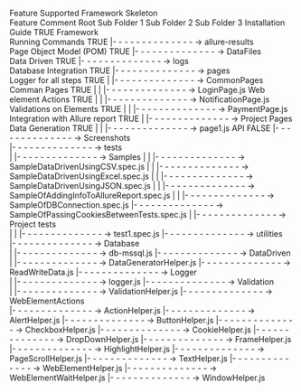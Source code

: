 								
Feature Supported					Framework Skeleton			
Feature		Comment			Root	Sub Folder 1	Sub Folder 2	Sub Folder 3
Installation Guide	TRUE				Framework			
Running Commands	TRUE				       |- - - - - - - - - - - - - - ->	allure-results		
Page Object Model (POM)	TRUE				       |- - - - - - - - - - - - - - ->	DataFiles		
Data Driven	TRUE				       |- - - - - - - - - - - - - - ->	logs		
Database Integration	TRUE				       |- - - - - - - - - - - - - - ->	pages		
Logger for all steps	TRUE				       |	       |- - - - - - - - - - - - - - ->	CommonPages	
Comman Pages	TRUE				       |	       |	       |- - - - - - - - - - - - - - ->	LoginPage.js
Web element Actions	TRUE				       |	       |	       |- - - - - - - - - - - - - - ->	NotificationPage.js
Validations on Elements	TRUE				       |	       |	       |- - - - - - - - - - - - - - ->	PaymentPage.js
Integration with Allure report	TRUE				       |	       |- - - - - - - - - - - - - - ->	Project Pages	
Data Generation	TRUE				       |	       |	       |- - - - - - - - - - - - - - ->	page1.js
API	FALSE				       |- - - - - - - - - - - - - - ->	Screenshots		
					       |- - - - - - - - - - - - - - ->	tests		
					       |	       |- - - - - - - - - - - - - - ->	Samples	
					       |	       |	       |- - - - - - - - - - - - - - ->	SampleDataDrivenUsingCSV.spec.js
					       |	       |	       |- - - - - - - - - - - - - - ->	SampleDataDrivenUsingExcel.spec.js
					       |	       |	       |- - - - - - - - - - - - - - ->	SampleDataDrivenUsingJSON.spec.js
					       |	       |	       |- - - - - - - - - - - - - - ->	SampleOfAddingInfoToAllureReport.spec.js
					       |	       |	       |- - - - - - - - - - - - - - ->	SampleOfDBConnection.spec.js
							       |- - - - - - - - - - - - - - ->	SampleOfPassingCookiesBetweenTests.spec.js
					       |	       |- - - - - - - - - - - - - - ->	Project tests	
					       |	       |	       |- - - - - - - - - - - - - - ->	test1.spec.js
					       |- - - - - - - - - - - - - - ->	utilities		
						       |- - - - - - - - - - - - - - ->	Database	
						       |	       |- - - - - - - - - - - - - - ->	db-mssql.js
						       |- - - - - - - - - - - - - - ->	DataDriven	
						       |	       |- - - - - - - - - - - - - - ->	DataGeneratorHelper.js
							       |- - - - - - - - - - - - - - ->	ReadWriteData.js
						       |- - - - - - - - - - - - - - ->	Logger	
						       |	       |- - - - - - - - - - - - - - ->	logger.js
						       |- - - - - - - - - - - - - - ->	Validation	
						       |	       |- - - - - - - - - - - - - - ->	ValidationHelper.js
						       |- - - - - - - - - - - - - - ->	WebElementActions	
							       |- - - - - - - - - - - - - - ->	ActionHelper.js
							       |- - - - - - - - - - - - - - ->	AlertHelper.js
							       |- - - - - - - - - - - - - - ->	ButtonHelper.js
							       |- - - - - - - - - - - - - - ->	CheckboxHelper.js
							       |- - - - - - - - - - - - - - ->	CookieHelper.js
							       |- - - - - - - - - - - - - - ->	DropDownHelper.js
							       |- - - - - - - - - - - - - - ->	FrameHelper.js
							       |- - - - - - - - - - - - - - ->	HighlightHelper.js
							       |- - - - - - - - - - - - - - ->	PageScrollHelper.js
							       |- - - - - - - - - - - - - - ->	TextHelper.js
							       |- - - - - - - - - - - - - - ->	WebElementHelper.js
							       |- - - - - - - - - - - - - - ->	WebElementWaitHelper.js
							       |- - - - - - - - - - - - - - ->	WindowHelper.js
